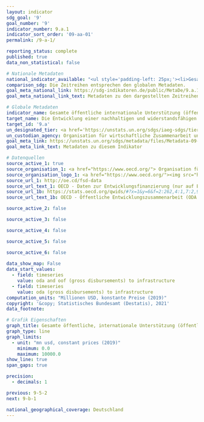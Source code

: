 ```yaml
---
layout: indicator    
sdg_goal: '9'    
goal_number: '9'    
indicator_number: 9.a.1    
indicator_sort_order: '09-aa-01'    
permalink: /9-a-1/    

reporting_status: complete    
published: true    
data_non_statistical: false    

# Nationale Metadaten    
national_indicator_available: "<ul style='padding-left: 25px;'><li>Gesamte öffentliche Bruttoausgaben (ODA und OOF) für Infrastruktur</li> <li> Bruttoentwicklungsausgaben (ODA) für Infrastruktur</li></ul>"    
comparison_sdg: Die Zeitreihen entsprechen den globalen Metadaten.    
goal_meta_national_link: https://sdg-indikatoren.de/public/MetaDe/9.a.1.pdf    
goal_meta_national_link_text: Metadaten zu den dargestellten Zeitreihen    

# Globale Metadaten    
indicator_name: Gesamte öffentliche internationale Unterstützung (öffentliche Entwicklungszusammenarbeit (ODA) und sonstige öffentliche Ausgaben) für Infrastruktur    
target_name: Die Entwicklung einer nachhaltigen und widerstandsfähigen Infrastruktur in den Entwicklungsländern durch eine verstärkte finanzielle, technologische und technische Unterstützung der afrikanischen Länder, der am wenigsten entwickelten Länder, der Binnenentwicklungsländer und der kleinen Inselentwicklungsländer erleichtern    
target_id: '9.a'    
un_designated_tier: <a href='https://unstats.un.org/sdgs/iaeg-sdgs/tier-classification/' title='Klicken Sie hier um weitere Informationen zur UN-Tier-Klassifikation zu erhalten.'  target='_blank'>Tier I</a>    
un_custodian_agency: Organisation für wirtschaftliche Zusammenarbeit und Entwicklung (OECD)    
goal_meta_link: https://unstats.un.org/sdgs/metadata/files/Metadata-09-0A-01.pdf    
goal_meta_link_text: Metadaten zu diesem Indikator        

# Datenquellen
source_active_1: true
source_organisation_1: <a href="https://www.oecd.org/"> Organisation für wirtschaftliche Zusammenarbeit und Entwicklung (OECD) </a>
source_organisation_logo_1: <a href="https://www.oecd.org/"><img src="https://g205sdgs.github.io/sdg-indicators/public/OrgImgDe/oecd.png" alt="Logo oecd" style="height:60px; width:148px"/></a>
source_url_1: http://oe.cd/fsd-data
source_url_text_1: OECD - Daten zur Entwicklungsfinanzierung (nur auf Englisch und Französisch verfügbar)
source_url_1b: https://stats.oecd.org/qwids/#?x=1&y=6&f=2:262,4:1,7:2,9:85,3:260,5:3,8:85&q=2:262+4:1,2+7:2+9:85+3:51,260+5:3+8:85+1:10+6:2010,2011,2012,2013,2014,2015,2016,2017,2018,2019,2020
source_url_text_1b: OECD - Öffentliche Entwicklungszusammenarbeit (ODA und OOF) für Infrastruktur (nur auf Englisch und Französisch verfügbar)

source_active_2: false

source_active_3: false

source_active_4: false

source_active_5: false

source_active_6: false
    
data_show_map: False    
data_start_values: 
  - field: timeseries
    value: oda and oof (gross disbursements) to infrastructure
  - field: timeseries
    value: oda (gross disbursements) to infrastructure    
computation_units: "Millionen USD, konstante Preise (2019)"    
copyright: '&copy; Statistisches Bundesamt (Destatis), 2021'    
data_footnote:     

# Grafik Eigenschaften    
graph_title: Gesamte öffentliche, internationale Unterstützung (öffentliche Entwicklungsausgaben und andere öffentliche Leistungen) für Infrastruktur    
graph_type: line    
graph_limits:
  - unit: "mn usd, constant prices (2019)"
    minimum: 0.0
    maximum: 10000.0
show_line: true
span_gaps: true

precision:
  - decimals: 1    

previous: 9-5-2    
next: 9-b-1    

national_geographical_coverage: Deutschland    
---
```


<span></span>